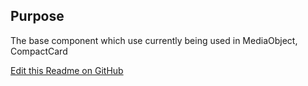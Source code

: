 ## Purpose
The base component which use currently being used in MediaObject, CompactCard


[Edit this Readme on GitHub](https://github.com/wellcomecollection/wellcomecollection.org/edit/main/content/webapp/components/MediaObjectBase/README.md)
